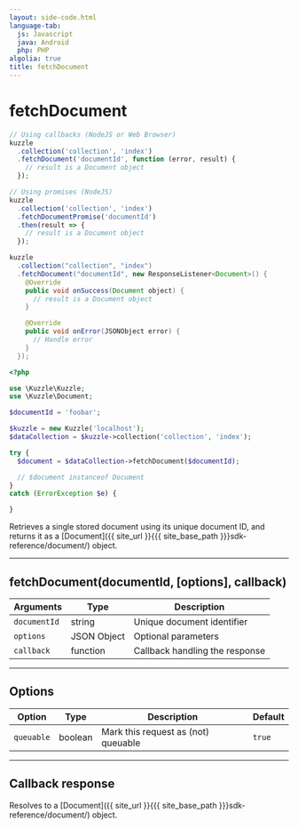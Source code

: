 ```yaml
---
layout: side-code.html
language-tab:
  js: Javascript
  java: Android
  php: PHP
algolia: true
title: fetchDocument
---
```


# fetchDocument

```js
// Using callbacks (NodeJS or Web Browser)
kuzzle
  .collection('collection', 'index')
  .fetchDocument('documentId', function (error, result) {
    // result is a Document object
  });

// Using promises (NodeJS)
kuzzle
  .collection('collection', 'index')
  .fetchDocumentPromise('documentId')
  .then(result => {
    // result is a Document object
  });
```

```java
kuzzle
  .collection("collection", "index")
  .fetchDocument("documentId", new ResponseListener<Document>() {
    @Override
    public void onSuccess(Document object) {
      // result is a Document object
    }

    @Override
    public void onError(JSONObject error) {
      // Handle error
    }
  });
```

```php
<?php

use \Kuzzle\Kuzzle;
use \Kuzzle\Document;

$documentId = 'foobar';

$kuzzle = new Kuzzle('localhost');
$dataCollection = $kuzzle->collection('collection', 'index');

try {
  $document = $dataCollection->fetchDocument($documentId);

  // $document instanceof Document
}
catch (ErrorException $e) {

}
```

Retrieves a single stored document using its unique document ID, and returns it as a [Document]({{ site_url }}{{{ site_base_path }}}sdk-reference/document/) object.

---

## fetchDocument(documentId, [options], callback)

| Arguments | Type | Description |
|---------------|---------|----------------------------------------|
| ``documentId`` | string | Unique document identifier |
| ``options`` | JSON Object | Optional parameters |
| ``callback`` | function | Callback handling the response |

---

## Options

| Option | Type | Description | Default |
|---------------|---------|----------------------------------------|---------|
| ``queuable`` | boolean | Mark this request as (not) queuable | ``true`` |

---

## Callback response

Resolves to a [Document]({{ site_url }}{{{ site_base_path }}}sdk-reference/document/) object.

